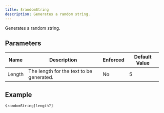 ```yaml
---
title: $randomString
description: Generates a random string.
---
```


Generates a random string.
## Parameters
|  Name  |               Description                | Enforced | Default Value |
|--------|------------------------------------------|----------|---------------|
| Length | The length for the text to be generated. | No       |             5 |
## Example
```
$randomString[length?]
```